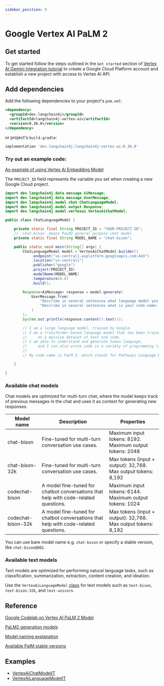 ```yaml
---
sidebar_position: 9
---
```


# Google Vertex AI PaLM 2

## Get started

To get started follow the steps outlined in the `Get started` section of [Vertex AI Gemini integration tutorial](/integrations/language-models/google-vertex-ai-gemini) to create a 
Google Cloud Platform account and establish a new project with access to Vertex AI API.

## Add dependencies

Add the following dependencies to your project's `pom.xml`:

```xml
<dependency>
  <groupId>dev.langchain4j</groupId>
  <artifactId>langchain4j-vertex-ai</artifactId>
  <version>0.36.0</version>
</dependency>
```

or project's `build.gradle`:

```groovy
implementation 'dev.langchain4j:langchain4j-vertex-ai:0.36.0'
```

### Try out an example code:

[An example of using Vertex AI Embedding Model](https://github.com/langchain4j/langchain4j-examples/blob/main/other-examples/src/main/java/embedding/model/VertexAiEmbeddingModelExample.java)

The `PROJECT_ID` field represents the variable you set when creating a new Google Cloud project.

```java
import dev.langchain4j.data.message.AiMessage;
import dev.langchain4j.data.message.UserMessage;
import dev.langchain4j.model.chat.ChatLanguageModel;
import dev.langchain4j.model.output.Response;
import dev.langchain4j.model.vertexai.VertexAiChatModel;

public class ChatLanguageModel {

    private static final String PROJECT_ID = "YOUR-PROJECT-ID";
    // `chat-bison` means PaLM2 general purpose chat model
    private static final String MODEL_NAME = "chat-bison";

    public static void main(String[] args) {
        ChatLanguageModel model = VertexAiChatModel.builder()
            .endpoint("us-central1-aiplatform.googleapis.com:443")
            .location("us-central1")
            .publisher("google")
            .project(PROJECT_ID)
            .modelName(MODEL_NAME)
            .temperature(0.0)
            .build();

        Response<AiMessage> response = model.generate(
            UserMessage.from(
                "Describe in several sentences what language model you are: \n" +
                "Describe in several sentences what is your code name: "
            )
        );
        System.out.println(response.content().text());

        // I am a large language model, trained by Google. 
        // I am a transformer-based language model that has been trained 
        //     on a massive dataset of text and code. 
        // I am able to understand and generate human language, 
        //     and I can also write code in a variety of programming languages.
        //
        // My code name is PaLM 2, which stands for Pathways Language Model 2.

    }

}
```

### Available chat models

Chat models are optimized for multi-turn chat, where the model keeps track of previous messages in the chat and uses it as context for generating new responses.

|Model name|Description| Properties                                                    |
|----------|-----------|---------------------------------------------------------------|
|chat-bison|Fine-tuned for multi-turn conversation use cases.| Maximum input tokens: 8192. Maximum output tokens: 2048       |
|chat-bison-32k|Fine-tuned for multi-turn conversation use cases.| Max tokens (input + output): 32,768. Max output tokens: 8,192 |
|codechat-bison|A model fine-tuned for chatbot conversations that help with code-related questions.| Maximum input tokens: 6144. Maximum output tokens: 1024       |
|codechat-bison-32k|A model fine-tuned for chatbot conversations that help with code-related questions.| Max tokens (input + output): 32,768. Max output tokens: 8,192 |

You can use bare model name e.g. `chat-bison` or specify a stable version,
like `chat-bison@002`.

### Available text models

Text models are optimized for performing natural language tasks, such as classification, summarization, extraction, content creation, and ideation.

Use the `VertexAiLanguageModel` [class](https://github.com/langchain4j/langchain4j/blob/main/langchain4j-vertex-ai/src/test/java/dev/langchain4j/model/vertexai/VertexAiLanguageModelIT.java) for text models such as `text-bison`, `text-bison-32k`, and `text-unicorn`.

## Reference

[Google Codelab on Vertex AI PaLM 2 Model](https://codelabs.developers.google.com/codelabs/genai-text-gen-java-palm-langchain4j)

[PaLM2 generation models](https://cloud.google.com/vertex-ai/generative-ai/docs/learn/models#palm-models)

[Model naming explanation](https://cloud.google.com/vertex-ai/generative-ai/docs/language-model-overview#model_naming_scheme)

[Available PalM stable versions](https://cloud.google.com/vertex-ai/generative-ai/docs/learn/model-versioning#palm-stable-versions-available)


## Examples

- [VertexAiChatModelIT](https://github.com/langchain4j/langchain4j/blob/main/langchain4j-vertex-ai/src/test/java/dev/langchain4j/model/vertexai/VertexAiChatModelIT.java)
- [VertexAiLanguageModelIT](https://github.com/langchain4j/langchain4j/blob/main/langchain4j-vertex-ai/src/test/java/dev/langchain4j/model/vertexai/VertexAiLanguageModelIT.java)
